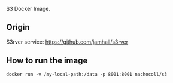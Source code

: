 S3 Docker Image.

## Origin

S3rver service: https://github.com/jamhall/s3rver

## How to run the image

```shell
docker run -v /my-local-path:/data -p 8001:8001 nachocoll/s3
```



